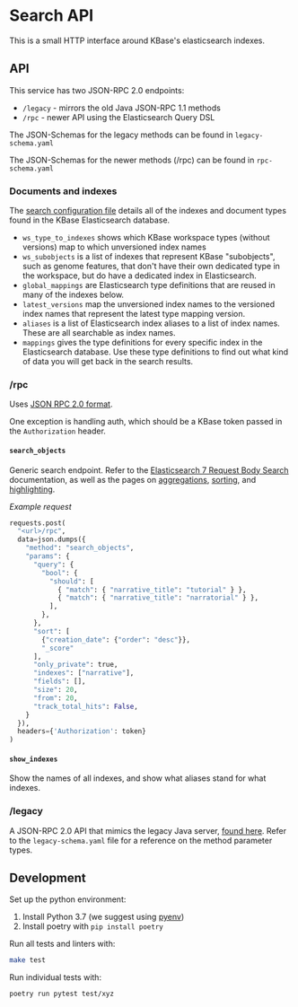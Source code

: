 # Search API

This is a small HTTP interface around KBase's elasticsearch indexes.

## API

This service has two JSON-RPC 2.0 endpoints:

* `/legacy` - mirrors the old Java JSON-RPC 1.1 methods
* `/rpc` - newer API using the Elasticsearch Query DSL

The JSON-Schemas for the legacy methods can be found in `legacy-schema.yaml`

The JSON-Schemas for the newer methods (/rpc) can be found in `rpc-schema.yaml`

### Documents and indexes

The [search configuration file](https://github.com/kbase/index_runner_spec/blob/master/config.yaml) details all of the indexes and document types found in the KBase Elasticsearch database.

* `ws_type_to_indexes` shows which KBase workspace types (without versions) map to which unversioned index names
* `ws_subobjects` is a list of indexes that represent KBase "subobjects", such as genome features, that don't have their own dedicated type in the workspace, but do have a dedicated index in Elasticsearch.
* `global_mappings` are Elasticsearch type definitions that are reused in many of the indexes below.
* `latest_versions` map the unversioned index names to the versioned index names that represent the latest type mapping version.
* `aliases` is a list of Elasticsearch index aliases to a list of index names. These are all searchable as index names.
* `mappings` gives the type definitions for every specific index in the Elasticsearch database. Use these type definitions to find out what kind of data you will get back in the search results.

### <url>/rpc

Uses [JSON RPC 2.0 format](https://www.jsonrpc.org/specification).

One exception is handling auth, which should be a KBase token passed in the `Authorization` header.

#### `search_objects`

Generic search endpoint. Refer to the [Elasticsearch 7 Request Body Search](https://www.elastic.co/guide/en/elasticsearch/reference/7.x/search-request-body.html) documentation, as well as the pages on [aggregations](https://www.elastic.co/guide/en/elasticsearch/reference/current/search-aggregations.html), [sorting](https://www.elastic.co/guide/en/elasticsearch/reference/7.5/search-request-body.html#request-body-search-sort), and [highlighting](https://www.elastic.co/guide/en/elasticsearch/reference/7.5/search-request-body.html#request-body-search-highlighting).

_Example request_

```py
requests.post(
  "<url>/rpc",
  data=json.dumps({
    "method": "search_objects",
    "params": {
      "query": {
        "bool": {
          "should": [
            { "match": { "narrative_title": "tutorial" } },
            { "match": { "narrative_title": "narratorial" } },
          ],
        },
      },
      "sort": [
        {"creation_date": {"order": "desc"}},
        "_score"
      ],
      "only_private": true,
      "indexes": ["narrative"],
      "fields": [],
      "size": 20,
      "from": 20,
      "track_total_hits": False,
    }
  }),
  headers={'Authorization': token}
)
```

#### `show_indexes`

Show the names of all indexes, and show what aliases stand for what indexes.

### <url>/legacy

A JSON-RPC 2.0 API that mimics the legacy Java server, [found here](https://github.com/kbase/KBaseSearchEngin://github.com/kbase/KBaseSearchEngine). Refer to the `legacy-schema.yaml` file for a reference on the method parameter types.

## Development

Set up the python environment:

1. Install Python 3.7 (we suggest using [pyenv](https://github.com/pyenv/pyenv))
1. Install poetry with `pip install poetry`

Run all tests and linters with:

```sh
make test
```

Run individual tests with:

```sh
poetry run pytest test/xyz
```
